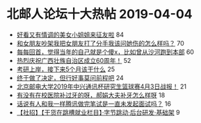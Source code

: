 # 北邮人论坛十大热帖 2019-04-04

- [好看又有情调的美女小姐姐来征友啦](https://bbs.byr.cn/article/Friends/1919213) 84
- [和女朋友吵架我把女朋友打了分手我该问她伤的怎么样吗？](https://bbs.byr.cn/article/Talking/6110014) 70
- [每每回首，觉得当年的自己就是个傻x，比如曾从沙河跑到本部](https://bbs.byr.cn/article/Picture/3239843) 60
- [热烈庆祝广西壮族自治区成立60周年！](https://bbs.byr.cn/article/Guangxi/143855) 52
- [考研上岸，接下来5个月该干什么](https://bbs.byr.cn/article/AimGraduate/1163814) 25
- [终于做了决定，但行好事莫问前程吧](https://bbs.byr.cn/article/Feeling/3105263) 24
- [北京邮电大学2019年中兴通讯杯研究生篮球赛4月3日战报！](https://bbs.byr.cn/article/Basketball/610366) 21
- [有没有在校医院补过牙的呀，郝娟大夫补牙怎么样呀](https://bbs.byr.cn/article/Health/216174) 18
- [话说有人和我一样腾讯做完笔试是一直未发起面试吗？](https://bbs.byr.cn/article/Job/2020283) 16
- [【社招】【干货在跳槽就业栏目】·字节跳动·后台研发·基础架](https://bbs.byr.cn/article/IT/49541) 9


